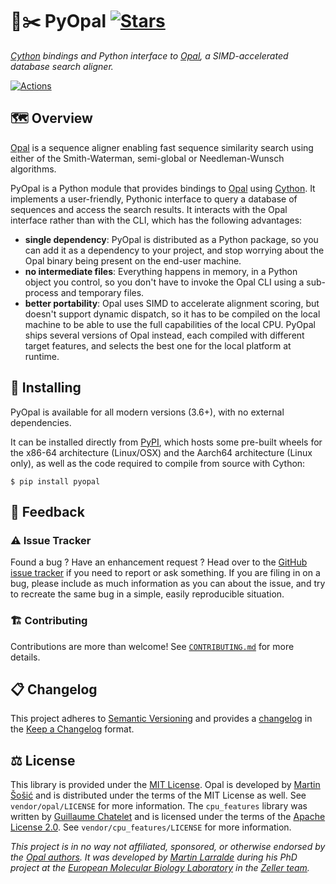 # 🐍✂️ PyOpal [![Stars](https://img.shields.io/github/stars/althonos/pyopal.svg?style=social&maxAge=3600&label=Star)](https://github.com/althonos/pyopal/stargazers)

*[Cython](https://cython.org/) bindings and Python interface to [Opal](https://github.com/Martinsos/opal), a SIMD-accelerated database search aligner.*

[![Actions](https://img.shields.io/github/workflow/status/althonos/pyopal/Test/main?logo=github&style=flat-square&maxAge=300)](https://github.com/althonos/pyopal/actions)
<!-- [![Coverage](https://img.shields.io/codecov/c/gh/althonos/pyopal?style=flat-square&maxAge=3600&logo=codecov)](https://codecov.io/gh/althonos/pyopal/)
[![License](https://img.shields.io/badge/license-MIT-blue.svg?style=flat-square&maxAge=2678400)](https://choosealicense.com/licenses/mit/)
[![PyPI](https://img.shields.io/pypi/v/pyopal.svg?style=flat-square&maxAge=3600&logo=PyPI)](https://pypi.org/project/pyopal)
[![Bioconda](https://img.shields.io/conda/vn/bioconda/pyopal?style=flat-square&maxAge=3600&logo=anaconda)](https://anaconda.org/bioconda/pyopal)
[![AUR](https://img.shields.io/aur/version/python-pyopal?logo=archlinux&style=flat-square&maxAge=3600)](https://aur.archlinux.org/packages/python-pyopal)
[![Wheel](https://img.shields.io/pypi/wheel/pyopal.svg?style=flat-square&maxAge=3600)](https://pypi.org/project/pyopal/#files)
[![Python Versions](https://img.shields.io/pypi/pyversions/pyopal.svg?style=flat-square&maxAge=600&logo=python)](https://pypi.org/project/pyopal/#files)
[![Python Implementations](https://img.shields.io/pypi/implementation/pyopal.svg?style=flat-square&maxAge=600&label=impl)](https://pypi.org/project/pyopal/#files)
[![Source](https://img.shields.io/badge/source-GitHub-303030.svg?maxAge=2678400&style=flat-square)](https://github.com/althonos/pyopal/)
[![Mirror](https://img.shields.io/badge/mirror-EMBL-009f4d?style=flat-square&maxAge=2678400)](https://git.embl.de/larralde/pyopal/)
[![Issues](https://img.shields.io/github/issues/althonos/pyopal.svg?style=flat-square&maxAge=600)](https://github.com/althonos/pyopal/issues)
[![Docs](https://img.shields.io/readthedocs/pyopal/latest?style=flat-square&maxAge=600)](https://pyopal.readthedocs.io)
[![Changelog](https://img.shields.io/badge/keep%20a-changelog-8A0707.svg?maxAge=2678400&style=flat-square)](https://github.com/althonos/pyopal/blob/main/CHANGELOG.md)
[![Downloads](https://img.shields.io/badge/dynamic/json?style=flat-square&color=303f9f&maxAge=86400&label=downloads&query=%24.total_downloads&url=https%3A%2F%2Fapi.pepy.tech%2Fapi%2Fprojects%2Fpyopal)](https://pepy.tech/project/pyopal) -->


## 🗺️ Overview

[Opal](https://github.com/Martinsos/opal) is a sequence aligner enabling fast 
sequence similarity search using either of the Smith-Waterman, semi-global or 
Needleman-Wunsch algorithms. 

PyOpal is a Python module that provides bindings to [Opal](https://github.com/Martinsos/opal)
using [Cython](https://cython.org/). It implements a user-friendly, Pythonic
interface to query a database of sequences and access the search results. It 
interacts with the Opal interface rather than with the CLI, which has the 
following advantages:

- **single dependency**: PyOpal is distributed as a Python package, so you
  can add it as a dependency to your project, and stop worrying about the
  Opal binary being present on the end-user machine.
- **no intermediate files**: Everything happens in memory, in a Python object
  you control, so you don't have to invoke the Opal CLI using a sub-process 
  and temporary files.
- **better portability**: Opal uses SIMD to accelerate alignment scoring, but 
  doesn't support dynamic dispatch, so it has to be compiled on the local 
  machine to be able to use the full capabilities of the local CPU. PyOpal 
  ships several versions of Opal instead, each compiled with different target
  features, and selects the best one for the local platform at runtime.


## 🔧 Installing

PyOpal is available for all modern versions (3.6+), with no external dependencies.

It can be installed directly from [PyPI](https://pypi.org/project/pyopal/),
which hosts some pre-built wheels for the x86-64 architecture (Linux/OSX)
and the Aarch64 architecture (Linux only), as well as the code required to compile
from source with Cython:
```console
$ pip install pyopal
```

<!-- Otherwise, PyOpal is also available as a [Bioconda](https://bioconda.github.io/)
package:
```console
$ conda install -c bioconda pytrimal
``` -->

<!-- ## 💡 Example -->


<!-- ## 🧶 Thread-safety -->


<!-- ## ⏱️ Benchmarks -->


## 💭 Feedback

### ⚠️ Issue Tracker

Found a bug ? Have an enhancement request ? Head over to the [GitHub issue tracker](https://github.com/althonos/pyopal/issues)
if you need to report or ask something. If you are filing in on a bug,
please include as much information as you can about the issue, and try to
recreate the same bug in a simple, easily reproducible situation.


### 🏗️ Contributing

Contributions are more than welcome! See
[`CONTRIBUTING.md`](https://github.com/althonos/pyopal/blob/main/CONTRIBUTING.md)
for more details.


## 📋 Changelog

This project adheres to [Semantic Versioning](http://semver.org/spec/v2.0.0.html)
and provides a [changelog](https://github.com/althonos/pyopal/blob/main/CHANGELOG.md)
in the [Keep a Changelog](http://keepachangelog.com/en/1.0.0/) format.


## ⚖️ License

This library is provided under the [MIT License](https://choosealicense.com/licenses/mit/).
Opal is developed by [Martin Šošić](https://github.com/Martinsos) and is distributed under the
terms of the MIT License as well. See `vendor/opal/LICENSE` for more information.
The `cpu_features` library was written by [Guillaume Chatelet](https://github.com/gchatelet) and is
licensed under the terms of the [Apache License 2.0](https://choosealicense.com/licenses/apache-2.0/). 
See `vendor/cpu_features/LICENSE` for more information.

*This project is in no way not affiliated, sponsored, or otherwise endorsed
by the [Opal authors](https://github.com/Martinsos). It was developed
by [Martin Larralde](https://github.com/althonos/) during his PhD project
at the [European Molecular Biology Laboratory](https://www.embl.de/) in
the [Zeller team](https://github.com/zellerlab).*
